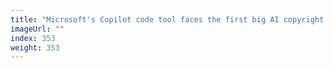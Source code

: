 ```yaml
---
title: "Microsoft's Copilot code tool faces the first big AI copyright lawsuit"
imageUrl: ""
index: 353
weight: 353
---
```

